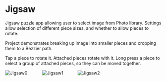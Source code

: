 # Jigsaw

Jigsaw puzzle app allowing user to select image from Photo library.  Settings allow selection of
different piece sizes, and whether to allow pieces to rotate.

Project demonstrates breaking up image into smaller pieces and cropping them to a Bezzier path.

Tap a piece to rotate it.  Attached pieces rotate with it.  Long press a piece to select a group of
attached pieces, so they can be moved together.

![Jigsaw0](https://github.com/InvaderZim62/Jigsaw/assets/34785252/85a0a368-a75f-4811-b4b5-0af7ad00eb6e)
&nbsp;&nbsp;&nbsp;&nbsp;&nbsp;&nbsp;&nbsp;&nbsp;&nbsp;&nbsp;
![Jigsaw1](https://github.com/InvaderZim62/Jigsaw/assets/34785252/b3298ed1-a4ab-4ac3-9fca-3be2eb62f491)
&nbsp;&nbsp;&nbsp;&nbsp;&nbsp;&nbsp;&nbsp;&nbsp;&nbsp;&nbsp;
![Jigsaw2](https://github.com/InvaderZim62/Jigsaw/assets/34785252/716904df-d182-4674-ba09-0c6640fa69ba)
